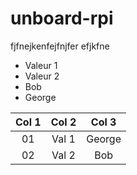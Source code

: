 # unboard-rpi

fjfnejkenfejfnjfer efjkfne


- Valeur 1
- Valeur 2
- Bob
- George

| Col 1 | Col 2 | Col 3 |
|:-----:|:-----:|:-----:|
| 01    | Val 1 | George|
| 02    | Val 2 | Bob   |

